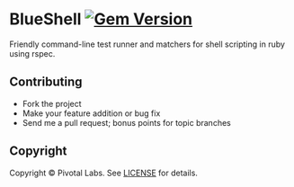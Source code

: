 # BlueShell [![Gem Version](https://badge.fury.io/rb/blue-shell.png)](http://badge.fury.io/rb/blue-shell)

Friendly command-line test runner and matchers for shell scripting in ruby using rspec.

Contributing
------------
* Fork the project
* Make your feature addition or bug fix
* Send me a pull request; bonus points for topic branches

Copyright
---------
Copyright &copy; Pivotal Labs. See [LICENSE](https://raw.github.com/pivotal/blue-shell/master/LICENSE) for details.
